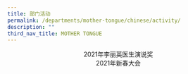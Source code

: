 ```yaml
---
title: 部门活动
permalink: /departments/mother-tongue/chinese/activity/
description: ""
third_nav_title: MOTHER TONGUE
---
```

<center>2021年李丽英医生演说奖</center>


<center>2021年新春大会</center>

<center></center>

<center></center>

<center></center>

<center></center>